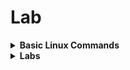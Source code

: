 # Lab

<details>
<summary><strong>Basic Linux Commands</strong></summary>
<br>

1. `cd` - To navigate between the directories
2. `ls`, `ltr` - List directory contents, in long format sorted by modification time similar to `ll`
3. `ls --help` - Displays the help information for the `ls` command
4. For more commands refer [Basic Linux Cmds](https://www.geeksforgeeks.org/basic-linux-commands/)

</details>

<details>
<summary><strong>Labs</strong></summary>
<br>

1. Navigate to the OpenLANE directory:
```
cd Desktop/work/tools/openlane_working_dir/openlane
```
2. Start the Docker container and to use the open lane  OpenLANE shell:
```
docker
./flow.tcl -interactive
```
![openlane startup](https://github.com/Akkshayul1234/Nasscom-VSD/assets/37902660/7145ed52-c1b8-46a8-9d5a-7731c14ff422)

- Import the nesscary package to run the flow by using the following command
```
package require openlane 0.9
```
- For more on OpenLANE installation and flow - [efabless repo](https://github.com/efabless/openlane)

## Setting up OpenLANE Environment

3. Prepare the design in the OpenLANE shell:
```
prep -design picorv32a
```
![design prep](https://github.com/Akkshayul1234/Nasscom-VSD/assets/37902660/525dce4b-8d97-4607-bd16-3c7621c8fd6a)

- The design is present in this directory
```
/Desktop/work/tools/openlane_working_dir/openlane/designs/picorv32a
```
- After the design prep is completed a new `runs` folder will be created 

![runs folder](https://github.com/Akkshayul1234/Nasscom-VSD/assets/37902660/1878b652-9e01-4f59-8f68-5d5305039f92)

- This folder consists of the following contents.

![run folder contents](https://github.com/Akkshayul1234/Nasscom-VSD/assets/37902660/19f9c44b-dc6f-4b85-8d93-2a3e7d0eac7f)

## Synthesis 

- Command:
```
 run_synthesis
```
![synthesis successfull](https://github.com/Akkshayul1234/Nasscom-VSD/assets/37902660/21f98b7d-71c0-4f5c-b7cb-ab091e6d7751)

- After the Synthesis is Successfull the results are updated in the `reports/synthesis` folder.

![flop ratio](https://github.com/Akkshayul1234/Nasscom-VSD/assets/37902660/3d48b9cf-9169-4c70-933a-68373ce215a3)

- From this we can calculate the
```math
Flop\ Ratio = \frac{Number\ of\ D\ Flip\ Flops}{Total\ Number\ of\ Cells}  = \frac{1613}{14876} = 0.1084
```
- In terms of % = Flop Ratio * 100 = `10.84 %`

## Floorplan (FP)

- Before running the FP, if we want to add any switches or change any values we should add these in `designs/picorv32a/sky130A_sky130_fd_sc_hd_config.tcl` as this is the pdk specific file that overrides the normal `config.tcl` and also the `floorplan.tcl` file.

- Command:
  ```
  run_floorplan
  ```
  ![floorplan successfull](https://github.com/Akkshayul1234/Nasscom-VSD/assets/37902660/6b135085-ff4d-470d-b4e7-261958afdc52)

  - After the floorplan is sucessfull we get these files in results directory.

    ![floorplan results](https://github.com/Akkshayul1234/Nasscom-VSD/assets/37902660/1d5cca4b-65b4-490d-b8ff-9223a4999135)

  - `picorv32a.floorplan.def.png`

    ![picorv32a.floorplan.def.png](https://github.com/Akkshayul1234/Nasscom-VSD/assets/37902660/d9a7af80-457d-436e-ae6b-912e34b36082)

  - inside the `.def` file, we have the info that can help us in measuring the size of the die

    ![def file](https://github.com/Akkshayul1234/Nasscom-VSD/assets/37902660/680559bf-6378-4440-8428-ddcc87248af7)

```math
Given\ 1000\ Unit\ Distance = 1\ Micron
```
```math
Die\ width = 660685 \ in \ unit \  distance
```
```math
Die\ height = 671405 \ in \ unit \  distance
```

```math
Die\ width = \frac{660685}{1000} = 660.685\ Microns
```
```math
Die\ height = \frac{671405}{1000} = 671.405\ Microns
```
```math
Area\ of\ die = 660.685 * 671.405 = 443587.212425\ Sq\ Microns
```
## MAGIC
- Magic is a layout tool that helps us to view the chip layout of what we created in the floorplanning stage
- Invoking the magic tool, requires the `lef` & `def` files along with the PDK's `.tech` file in order to map and view the floorplan in magic.
  
  ```
  magic -T /home/vsduser/Desktop/work/tools/openlane_working_dir/pdks/sky130A/libs.tech/magic/sky130A.tech lef read ../../tmp/merged.lef def read picorv32a.floorplan.def &
  ```
- Zoomed in view of the layout
  ![zoomed in voew](https://github.com/Akkshayul1234/Nasscom-VSD/assets/37902660/a7b9c740-c8bd-40f8-a6e5-144376ba1aba)

- To view any cell hover over the cell and click `s` and then type `what` on the `tkcon`
  ![what on tkcon](https://github.com/Akkshayul1234/Nasscom-VSD/assets/37902660/370c3942-4704-48ce-b523-a9d3f6dc7cec)

- Vertical cells at the bottom
  ![vertical cells](https://github.com/Akkshayul1234/Nasscom-VSD/assets/37902660/847c478a-9fa8-4c36-9475-dc868a57541a)

## PLACEMENT

- Command
  ```
  run_placement
  ```
  ![placement done](https://github.com/Akkshayul1234/Nasscom-VSD/assets/37902660/b97856de-efc1-47f1-98d8-6ba2f119167d)

  ![slack](https://github.com/Akkshayul1234/Nasscom-VSD/assets/37902660/17fa2371-d8ee-47a7-b35a-ee2f92823a9f)

  `picorv32a.placement.def.png`

  ![picorv32a.placement.def.png](https://github.com/Akkshayul1234/Nasscom-VSD/assets/37902660/8b372a8f-5781-4742-aee4-841f743a6805)

- If we look at the log file we see all the values of the Placement Analysis.
  
  ![placement analysis](https://github.com/Akkshayul1234/Nasscom-VSD/assets/37902660/fb00ac7a-b34d-4f70-a0b6-c4b1bb1741e8)

- Magic View of Design

  ![magic view](https://github.com/Akkshayul1234/Nasscom-VSD/assets/37902660/f9911fe7-7c25-46a4-8605-9e54eb73d5c6)

- Zoomed view
  
  ![placement zoomed view](https://github.com/Akkshayul1234/Nasscom-VSD/assets/37902660/9fcde103-66cf-41a4-9d13-2a4ef0bd7a1d)

## LIBRARY CELL DESIGN USING MAGIC AND NGSPICE

- We are going to see how to create the std cell layout and extract it using ngspice
- The First step is to clone the [Github Repo](https://github.com/nickson-jose/vsdstdcelldesign) into our openlane directory
  
  ```
  git clone https://github.com/nickson-jose/vsdstdcelldesign.git
  ```
  ![repo clone](https://github.com/Akkshayul1234/Nasscom-VSD/assets/37902660/5d590ae3-9521-4f75-9e8a-e8bf66e26e92)

- Copy the `Sky130A.tech` from `openlane_working_dir/pdks/sky130A/libs.tech/magic` to the `vsdstdcelldesign` folder.

  ![vsdstdcell contents ](https://github.com/Akkshayul1234/Nasscom-VSD/assets/37902660/8c39c9b5-b0d6-4ba1-9485-f6ba41c5e6ce)
  
- Open the `CMOS inverter` and the `Sky130A`by using magic
  ```
   magic -T sky130A.tech sky130_inv.mag &
  ```
  ![cmos inverter](https://github.com/Akkshayul1234/Nasscom-VSD/assets/37902660/744da879-7cd0-4faa-a305-9d12fa8b2b0a)

- You can see the various diffusion, metal lasyers, nmos and pmos in the design by hovering over them and pressing `s` to select and typing `what` in the `tkcon` window.

  ![layers of the inverter](https://github.com/Akkshayul1234/Nasscom-VSD/assets/37902660/fc9eeaef-9f40-4864-86d6-24ce4545ba73)

  ![nmos pmos](https://github.com/Akkshayul1234/Nasscom-VSD/assets/37902660/eb3bef97-5976-4cfa-9896-c8780d9c53e2)

## EXTRACTING THE SPICE NETLIST
- Below commands are used to extract the spice netlist, this done while `design` is open in `magic`.
  ```
  extract all
  ext2spice cthresh 0 rthresh 0
  ext2spice
  ```
![extarcting spice](https://github.com/Akkshayul1234/Nasscom-VSD/assets/37902660/a31b4321-25dd-4563-ae59-1c9c64bcff58)

- In `vsdstdcelldesign` folder we will have the extracted spice netlist in a `.spice` file

![spice netlist](https://github.com/Akkshayul1234/Nasscom-VSD/assets/37902660/85d04f5e-1b86-49dc-8b7f-3e0dbc075369)

- In this we have to modify the following:
   - include pshort nshort library files 
   - define VDD and VSS sources
   - create a pulse signal to create transient analysis

![spice netlist edited](https://github.com/Akkshayul1234/Nasscom-VSD/assets/37902660/66d876f3-e2a9-4fed-bf25-0bf351bfc6f1)

- To view the `Transient Analysis Graph` of the inverter we invoke the ngspice tool
  ```
  ngspice sky130_inv.spice
  ```
![ngspice tool](https://github.com/Akkshayul1234/Nasscom-VSD/assets/37902660/6563b26f-637f-4816-8543-fd64ee0453ed)

- To plot the graph we use type `plot Y vs time a` in the `ngspice` terminal

![graph](https://github.com/Akkshayul1234/Nasscom-VSD/assets/37902660/3f602fda-ef4e-43ea-8d28-e1150e1ce26f)

![20% value](https://github.com/Akkshayul1234/Nasscom-VSD/assets/37902660/eb7fa6f5-a234-4baa-9cd3-5f5f14ed4516)

![80% value](https://github.com/Akkshayul1234/Nasscom-VSD/assets/37902660/4a91fbc4-6aaa-4939-b73f-1bc0bedce07d)
  
**Rise Time**

![rise time](https://github.com/Akkshayul1234/Nasscom-VSD/assets/37902660/21a9eafe-09c3-4174-b95d-926fe332bebe)
- Rise time transition 20% to 80% - time value = (2.245-2.182)e-09 = 63ps
  
**Fall Time**

![image](https://github.com/Akkshayul1234/Nasscom-VSD/assets/37902660/f2c1adc6-1efa-46a1-a5e3-edbe7239f800)
- Fall time transition 80% to 20% - time value = (4.096-4.058)e-09 = 38ps

**Cell Rise Delay**

![cell rise delay](https://github.com/Akkshayul1234/Nasscom-VSD/assets/37902660/b2eaba33-71e2-4dbb-a428-7647f2f3c764)
- Calculated at 50% of VDD (2.210-2.149)e-09 = 61ps

**Cell Fall Delay**

![cell fall delay](https://github.com/Akkshayul1234/Nasscom-VSD/assets/37902660/384ab243-4800-41ba-9e82-cd59466b949c)
- Calculated at 50% of VDD (4.077-4.049)e-09 = 28ps


  

  

 


  
  







  




















